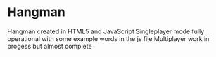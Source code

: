 # Hangman
Hangman created in HTML5 and JavaScript
Singleplayer mode fully operational with some example words in the js file
Multiplayer work in progess but almost complete
